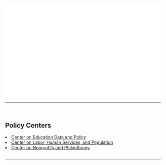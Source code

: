 
<br><br><br>

![](img/ui-logo-rgb-white.svg)

<hr>
<br>

## Policy Centers
  

<list>         
<li><a href="/policy-centers/center-education-data-and-policy">Center on Education Data and Policy</a></li>
<li><a href="/policy-centers/center-labor-human-services-and-population">Center on Labor, Human Services, and Population</a></li>
<li><a href="/policy-centers/center-nonprofits-and-philanthropy">Center on Nonprofits and Philanthropy</a></li>
</list>


<br>

<hr> 

<br><br><br>



